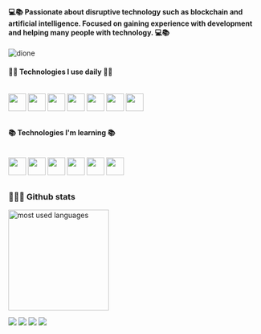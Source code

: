 #### 💻📚 Passionate about disruptive technology such as blockchain and artificial intelligence. Focused on gaining experience with development and helping many people with technology. 💻📚

<p align="left"> <img src="https://komarev.com/ghpvc/?username=Dione-b&label=Profile%20views&color=0e75b6&style=flat" alt="dione" /> </p>
 
#### 🐱‍💻 Technologies I use daily 🐱‍💻
<div style="display: inline_block"><br>
 <a href="#"><img height= "35" src="https://img.shields.io/badge/Laravel-FF2D20?style=for-the-badge&logo=laravel&logoColor=white"></a>
<a href="#"><img height= "35" src="https://img.shields.io/badge/Angular-DD0031?style=for-the-badge&logo=angular&logoColor=white"></a>
<a href="#"><img height= "35" src="https://img.shields.io/badge/TypeScript-007ACC?style=for-the-badge&logo=typescript&logoColor=white"></a>
<a href="#"><img height= "35" src= "https://img.shields.io/badge/PostgreSQL-316192?style=for-the-badge&logo=postgresql&logoColor=white"></a>
<a href="#"><img height= "35" src= "https://img.shields.io/badge/Docker-2496ED?style=for-the-badge&logo=docker&logoColor=white"></a>
<a href="#"><img height= "35" src="https://img.shields.io/badge/Linux-FFFF00?style=for-the-badge&logo=linux&logoColor=black"></a>
<a href="#"><img height= "35" src="https://img.shields.io/badge/Nginx-009639?style=for-the-badge&logo=nginx&logoColor=white"></a>
</div>

##

#### 📚 Technologies I'm learning 📚
<div style="display: inline_block"><br>
 <a href="#"><img height= "35" src="https://img.shields.io/badge/Rust-000000?style=for-the-badge&logo=rust&logoColor=white"></a>
<a href="#"><img height= "35" src="https://img.shields.io/badge/Solidity-%23363636.svg?style=for-the-badge&logo=solidity&logoColor=white"></a>
<a href="#"><img height= "35" src="https://img.shields.io/badge/vuejs-%2335495e.svg?style=for-the-badge&logo=vuedotjs&logoColor=%234FC08D"></a>
<a href="#"><img height= "35" src= "https://img.shields.io/badge/Python-3776AB?style=for-the-badge&logo=python&logoColor=white"></a>
<a href="#"><img height= "35" src= "https://img.shields.io/badge/Kubernetes-326DE6?style=for-the-badge&logo=kubernetes&logoColor=white"></a>
<a href="#"><img height= "35" src="https://img.shields.io/badge/Microsoft_Azure-0089D6?style=for-the-badge&logo=microsoft-azure&logoColor=white"></a>
</div>

##

### 🐱‍💻✨ Github stats

<p>
<img alt="most used languages" height="200px" src="https://github-readme-stats.vercel.app/api/top-langs/?username=Dione-b&count_private=true&theme=algolia&bg_color=0,130F40,000000&custom_title=Languages&layout=compact&border_radius=8&langs_count=20"/>
 
<div> 
  <a href="https://www.instagram.com/dibastos.eth/" target="_blank"><img src="https://img.shields.io/badge/-Instagram-%23E4405F?style=for-the-badge&logo=instagram&logoColor=white" target="_blank"></a>
  <a href = "mailto:dione.bash.dev"><img src="https://img.shields.io/badge/-Gmail-%23333?style=for-the-badge&logo=gmail&logoColor=white" target="_blank"></a>
  <a href="https://www.linkedin.com/in/dione-bastos/" target="_blank"><img src="https://img.shields.io/badge/-LinkedIn-%230077B5?style=for-the-badge&logo=linkedin&logoColor=white" target="_blank"></a> 
 <a href="https://twitter.com/dibastoseth" target="_blank"><img src="https://img.shields.io/badge/Twitter-1DA1F2?style=for-the-badge&logo=twitter&logoColor=white" target="_blank"></a> 
</div>
